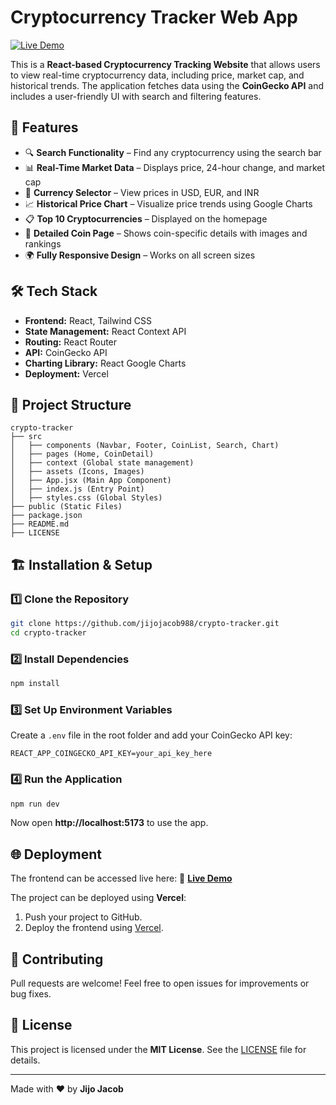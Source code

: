 # **Cryptocurrency Tracker Web App**

[![Live Demo](https://img.shields.io/badge/Live-Demo-brightgreen)](https://66a38b1c4199c92133208736--aesthetic-mousse-2eec31.netlify.app/)

This is a **React-based Cryptocurrency Tracking Website** that allows users to view real-time cryptocurrency data, including price, market cap, and historical trends. The application fetches data using the **CoinGecko API** and includes a user-friendly UI with search and filtering features.

## 🚀 **Features**
- 🔍 **Search Functionality** – Find any cryptocurrency using the search bar
- 📊 **Real-Time Market Data** – Displays price, 24-hour change, and market cap
- 🔄 **Currency Selector** – View prices in USD, EUR, and INR
- 📈 **Historical Price Chart** – Visualize price trends using Google Charts
- 📋 **Top 10 Cryptocurrencies** – Displayed on the homepage
- 📑 **Detailed Coin Page** – Shows coin-specific details with images and rankings
- 🌍 **Fully Responsive Design** – Works on all screen sizes

## 🛠️ **Tech Stack**
- **Frontend:** React, Tailwind CSS
- **State Management:** React Context API
- **Routing:** React Router
- **API:** CoinGecko API
- **Charting Library:** React Google Charts
- **Deployment:** Vercel

## 📂 **Project Structure**
```
crypto-tracker
├── src
│   ├── components (Navbar, Footer, CoinList, Search, Chart)
│   ├── pages (Home, CoinDetail)
│   ├── context (Global state management)
│   ├── assets (Icons, Images)
│   ├── App.jsx (Main App Component)
│   ├── index.js (Entry Point)
│   ├── styles.css (Global Styles)
├── public (Static Files)
├── package.json
├── README.md
├── LICENSE
```

## 🏗️ **Installation & Setup**
### 1️⃣ **Clone the Repository**
```sh
git clone https://github.com/jijojacob988/crypto-tracker.git
cd crypto-tracker
```
### 2️⃣ **Install Dependencies**
```sh
npm install
```
### 3️⃣ **Set Up Environment Variables**
Create a `.env` file in the root folder and add your CoinGecko API key:
```env
REACT_APP_COINGECKO_API_KEY=your_api_key_here
```

### 4️⃣ **Run the Application**
```sh
npm run dev
```
Now open **http://localhost:5173** to use the app.

## 🌐 **Deployment**
The frontend can be accessed live here:
🔗 **[Live Demo](https://66a38b1c4199c92133208736--aesthetic-mousse-2eec31.netlify.app/)**

The project can be deployed using **Vercel**:
1. Push your project to GitHub.
2. Deploy the frontend using [Vercel](https://vercel.com/).

## 🤝 **Contributing**
Pull requests are welcome! Feel free to open issues for improvements or bug fixes.

## 📜 **License**
This project is licensed under the **MIT License**. See the [LICENSE](LICENSE) file for details.

---

Made with ❤️ by **Jijo Jacob**

